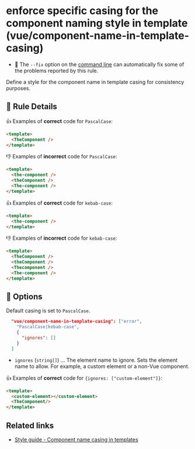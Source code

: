 # enforce specific casing for the component naming style in template (vue/component-name-in-template-casing)

- :wrench: The `--fix` option on the [command line](https://eslint.org/docs/user-guide/command-line-interface#fixing-problems) can automatically fix some of the problems reported by this rule.

Define a style for the component name in template casing for consistency purposes.

## :book: Rule Details

:+1: Examples of **correct** code for `PascalCase`:

```html
<template>
  <TheComponent />
</template>
```

:-1: Examples of **incorrect** code for `PascalCase`:

```html
<template>
  <the-component />
  <theComponent />
  <The-component />
</template>
```

:+1: Examples of **correct** code for `kebab-case`:

```html
<template>
  <the-component />
</template>
```

:-1: Examples of **incorrect** code for `kebab-case`:

```html
<template>
  <TheComponent />
  <theComponent />
  <Thecomponent />
  <The-component />
</template>
```

## :wrench: Options

Default casing is set to `PascalCase`.

```json
  "vue/component-name-in-template-casing": ["error",
    "PascalCase|kebab-case",
    {
      "ignores": []
    }
  ]
```

- `ignores` (`string[]`) ... The element name to ignore. Sets the element name to allow. For example, a custom element or a non-Vue component.


:+1: Examples of **correct** code for `{ignores: ["custom-element"]}`:

```html
<template>
  <custom-element></custom-element>
  <TheComponent/>
</template>
```

## Related links

- [Style guide - Component name casing in templates](https://vuejs.org/v2/style-guide/#Component-name-casing-in-templates-strongly-recommended)
